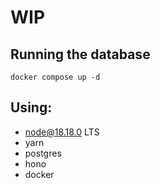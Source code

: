 # WIP


## Running the database
`docker compose up -d`


## Using:
 - node@18.18.0 LTS
 - yarn
 - postgres
 - hono
 - docker
